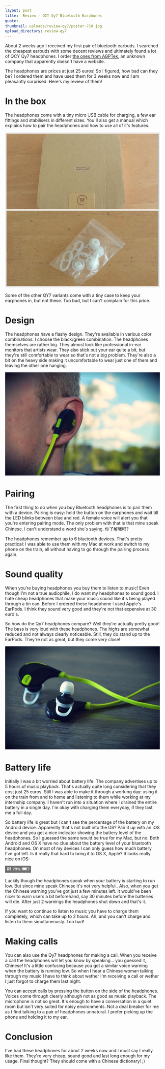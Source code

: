 ```yaml
---
layout: post
title:  Review - QCY Qy7 Bluetooth Earphones
quote: 
thumbnail: uploads/review-qy7/poster-750.jpg
upload_directory: review-qy7
---
```


About 2 weeks ago I received my first pair of bluetooth earbuds. I searched the cheapest earbuds with some decent reviews and ultimately found a lot of QCY Qy7 headphones. I order [the ones from AGPTek](http://www.amazon.de/Wireless-Bluetooth-Ohrh%C3%B6rer-Kopfh%C3%B6rer-Bluetooth-Ger%C3%A4te/dp/B00R5RLZEG/ref=sr_1_1?ie=UTF8&qid=1430817286&sr=8-1&keywords=QCY), an unknown company that apparently doesn't have a website. 

The headphones are prices at just 25 euros! So I figured, how bad can they be? I ordered them and have used them for 3 weeks now and I am pleasantly surprised. Here's my review of them!

<!--more-->

# In the box
The headphones come with a tiny micro USB cable for charging, a few ear fittings and stabilisers in different sizes. You'll also get a manual which explains how to pair the headphones and how to use all of it's features.

![](/uploads/review-qy7/inthebox.jpg)

Some of the other QY7 variants come with a tiny case to keep your earphones in, but not these. Too bad, but I can't complain for this price.

# Design
The headphones have a flashy design. They're available in various color combinations. I choose the black/green combination. The headphones themselves are rather big. They almost look like professional in-ear monitors that artists wear. They also stick out your ear quite a bit, but they're still comfortable to wear so that's not a big problem. They're also a bit on the heavy side making it uncomfortable  to wear just one of them and leaving the other one hanging. 

![](/uploads/review-qy7/inear.jpg)

# Pairing
The first thing to do when you buy Bluetooth headphones is to pair them with a device. Pairing is easy: hold the button on the earphones and wait till the LED blinks between blue and red. A female voice will alert you that you're entering pairing mode. The only problem with that is that mine speak Chinese. I can't understand a word she's saying. 你了解我吗?

The headphones remember up to 6 bluetooth devices. That's pretty practical: I was able to use them with my Mac at work and switch to my phone on the train, all without having to go through the pairing process again.

# Sound quality
When you're buying headphones you buy them to listen to music! Even though I'm not a true audiophile, I do want my headphones to sound good. I hate cheap headphones that make your music sound like it's being played through a tin can. Before I ordered these headphone I used Apple's EarPods. I think they sound very good and they're not that expensive at 30 euro's.

So how do the Qy7 headphones compare? Well they're actually pretty good! The bass is very loud with these headphones. The highs are somewhat reduced and not always clearly noticeable. Still, they do stand up to the EarPods. They're not as great, but they come very close!

![](/uploads/review-qy7/earphones.jpg)

# Battery life
Initially I was a bit worried about battery life. The company advertises up to 5 hours of music playback. That's actually quite long considering that they cost just 25 euros. Still I was able to make it through a working day: using it on the train from and to home and listening to them while working at my internship company. I haven't run into a situation where I drained the entire battery in a single day. I'm okay with charging them everyday, if they last me a full day.

So battery life is great but I can't see the percentage of the battery on my Android device. Apparently  that's not built into the OS? Pair it up with an iOS device and you get a nice indicator showing the battery level of the headphones. So I guessed the same would be true for my Mac, but no. Both Android and OS X have no clue about the battery level of your bluetooth headphones. On most of my devices I can only guess how much battery I've got left. Is it really that hard to bring it to OS X, Apple? It looks really nice on iOS:

![](/uploads/review-qy7/ios-battery.png)

Luckily though the headphones speak when your battery is starting to run low. But since mine speak Chinese it's not very helpful.. Also, when you get the Chinese warning you've got just a few minutes left. It would've been nicer to warn users a bit beforehand, say 30 minutes before the batteries will die. After just 2 warnings the headphones shut down and that's it.

If you want to continue to listen to music you have to charge them completely, which can take up to 2 hours. Ah, and you can't charge and listen to them simultaneously. Too bad!

# Making calls
You can also use the Qy7 headphones for making a call. When you receive a call the headphones will let you know by speaking... you guessed it, Chinese! It's a little confusing because you get a similar voice warning when the battery is running low. So when I hear a Chinese woman talking through my music I have to think about wether I'm receiving a call or wether I just forgot to charge them last night.

You can accept calls by pressing the button on the side of the headphones. Voices come through clearly although not as good as music playback. The microphone is not so great. It's enough to have a conversation in a quiet room but isn't very suited for noisy environments. Not a deal breaker for me as I find talking to a pair of headphones unnatural. I prefer picking up the phone and holding it to my ear.


# Conclusion
I've had these headphones for about 2 weeks now and I must say I really like them. They're very cheap, sound good and last long enough for my usage. Final thought? They should come with a Chinese dictionary! ;)